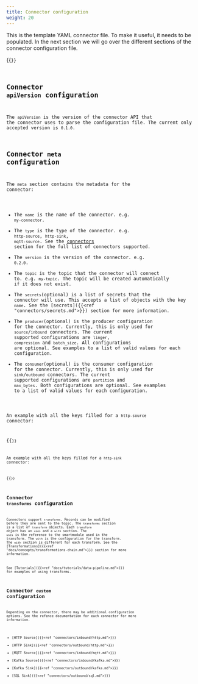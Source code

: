 ```yaml
---
title: Connector configuration 
weight: 20
---
```


This is the template YAML connector file. To make it useful, it needs to be
populated. In the next section we will go over the different sections of the connector configuration file.

{{<code file="embeds/templates/connector-template.yaml" lang="yaml" copy="true">}}


## Connector `apiVersion` configuration

The `apiVersion` is the version of the connector API that the connector uses to parse the configuration file. The current only accepted version is `0.1.0`.

## Connector `meta` configuration

The `meta` section contains the metadata for the connector:

* The `name` is the name of the connector. e.g. `my-connector`.
* The `type` is the type of the connector. e.g. `http-source`, `http-sink`, `mqtt-source`. See the [connectors](/connectors) section for the full list of connectors supported.
* The `version` is the version of the connector. e.g. `0.2.0`.
* The `topic` is the topic that the connector will connect to. e.g. `my-topic`. The topic will be created automatically if it does not exist.
* The `secrets`(optional) is a list of secrets that the connector will use. This accepts a list of objects with the key `name`. See the [secrets]({{<ref "connectors/secrets.md">}}) section for more information.
* The `producer`(optional) is the producer configuration for the connector. Currently, this is only used for `source`/`inbound` connectors. The current supported configurations are `linger`, `compression` and `batch_size`. All configurations are optional. See examples to a list of valid values for each configuration.
* The `consumer`(optional) is the consumer configuration for the connector. Currently, this is only used for `sink`/`outbound` connectors. The current supported configurations are `partition` and `max_bytes`. Both configurations are optional. See examples to a list of valid values for each configuration.

An example with all the keys filled for a `http-source` connector:

{{<code file="embeds/templates/connector-template-meta-source-filled.yaml" lang="yaml" copy="true">}}

An example with all the keys filled for a `http-sink` connector:

{{<code file="embeds/templates/connector-template-meta-sink-filled.yaml" lang="yaml" copy="true">}}


## Connector `transforms` configuration

Connectors support `transforms`. Records can be modified before they are sent to the topic. The `transforms` section is a list of `transform` objects. Each `transform` object has an `uses` and a `with` section. The `uses` is the reference to the smartmodule used in the transform. The `with` is the configuration for the transform. The `with` section is different for each transform. See the [Transformations]({{<ref "docs/concepts/transformations-chain.md">}}) section for more information.

See [Tutorials]({{<ref "docs/tutorials/data-pipeline.md">}}) for examples of using transforms.

## Connector `custom` configuration

Depending on the connector, there may be additional configuration options. See the refence documentation for each connector for more information.

* [HTTP Source]({{<ref "connectors/inbound/http.md">}})
* [HTTP Sink]({{<ref "connectors/outbound/http.md">}})
* [MQTT Source]({{<ref "connectors/inbound/mqtt.md">}})
* [Kafka Source]({{<ref "connectors/inbound/kafka.md">}})
* [Kafka Sink]({{<ref "connectors/outbound/kafka.md">}})
* [SQL Sink]({{<ref "connectors/outbound/sql.md">}})


